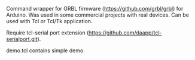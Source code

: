 Command wrapper for GRBL firmware (https://github.com/grbl/grbl) for Arduino.
Was used in some commercial projects with real devices.
Can be used with Tcl or Tcl/Tk application.

Require tcl-serial port extension (https://github.com/daapp/tcl-serialport.git).

demo.tcl contains simple demo.

